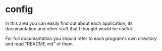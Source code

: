 # config

In this area you can easily find out about each application, its documantation and other stuff that I thought would be useful.

For full documantation you should refer to each program's own directory and read "README.md" of them.
